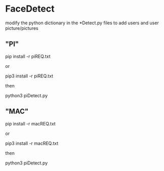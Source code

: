 # FaceDetect

modify the python dictionary in the *Detect.py files to add users and user picture/pictures 

"PI"
-----------------------------
pip install -r piREQ.txt 

or 

pip3 install -r piREQ.txt 

then

python3 piDetect.py


"MAC"
-----------------------------
pip install -r macREQ.txt 

or 

pip3 install -r macREQ.txt 

then 

python3 piDetect.py

